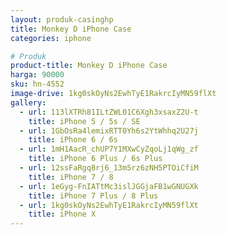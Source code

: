 ```yaml
---
layout: produk-casinghp
title: Monkey D iPhone Case
categories: iphone

# Produk
product-title: Monkey D iPhone Case
harga: 90000
sku: hn-4552
image-drive: 1kg0skOyNs2EwhTyE1RakrcIyMN59flXt
gallery:
  - url: 113lXTRh81ILtZWL01C6Xgh3xsaxZ2U-t
    title: iPhone 5 / 5s / SE
  - url: 1GbOsRa4lemixRTT0Yh6s2YtWhhq2U27j
    title: iPhone 6 / 6s
  - url: 1mH1AacR_chUP7Y1MXwCyZqoLj1qWg_zf
    title: iPhone 6 Plus / 6s Plus
  - url: 12ssFaRgq8rj6_13m5rz6zNH5PTOiCfiM
    title: iPhone 7 / 8
  - url: 1eGyg-FnIATtMc3islJGGjaFB1wGNUGXk
    title: iPhone 7 Plus / 8 Plus
  - url: 1kg0skOyNs2EwhTyE1RakrcIyMN59flXt
    title: iPhone X
---
```

